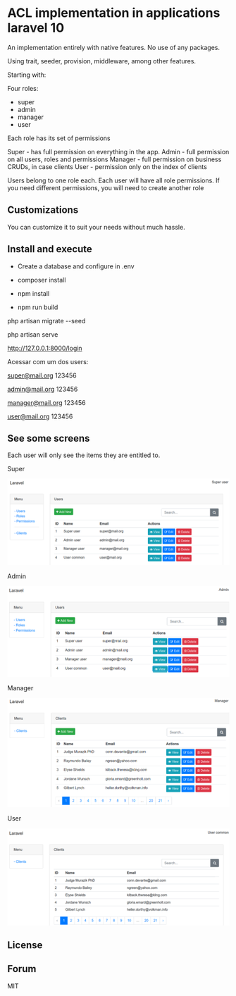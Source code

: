# ACL implementation in applications laravel 10

An implementation entirely with native features. No use of any packages.

Using trait, seeder, provision, middleware, among other features.

Starting with:

Four roles: 

- super
- admin
- manager
- user

Each role has its set of permissions

Super - has full permission on everything in the app.
Admin - full permission on all users, roles and permissions
Manager - full permission on business CRUDs, in case clients
User - permission only on the index of clients

Users belong to one role each. Each user will have all role permissions. If you need different permissions, you will need to create another role

## Customizations

You can customize it to suit your needs without much hassle.

## Install and execute

- Create a database and configure in .env

- composer install

- npm install

- npm run build

php artisan migrate --seed

php artisan serve

http://127.0.0.1:8000/login

Acessar com um dos users:

super@mail.org
123456

admin@mail.org
123456

manager@mail.org
123456

user@mail.org
123456


## See some screens

Each user will only see the items they are entitled to.

Super

![](capturas/super.png)

Admin

![](capturas/admin.png)

Manager

![](capturas/manager.png)

User

![](capturas/user.png)

## License

## Forum



MIT
